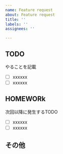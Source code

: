 ```yaml
---
name: Feature request
about: Feature request
title: ''
labels: ''
assignees: ''

---
```


## TODO
やることを記載
- [ ] xxxxxx
- [ ] xxxxxx

## HOMEWORk
次回以降に発生するTODO
- [ ] xxxxxx
- [ ] xxxxxx
## その他

